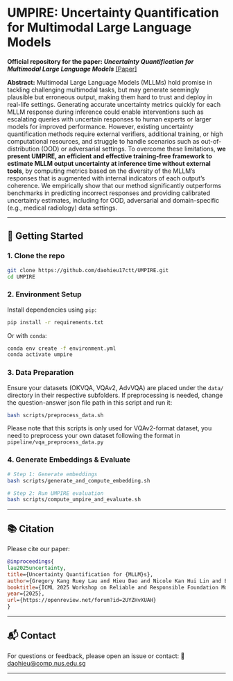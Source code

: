 # UMPIRE: Uncertainty Quantification for Multimodal Large Language Models

**Official repository for the paper: _Uncertainty Quantification for Multimodal Large Language Models_** [[Paper]](https://openreview.net/pdf?id=2UYZHvXUAH)  

**Abstract:** Multimodal Large Language Models (MLLMs) hold promise in tackling challenging multimodal tasks, but may generate seemingly plausible but erroneous output, making them hard to trust and deploy in real-life settings. Generating accurate uncertainty metrics quickly for each MLLM response during inference could enable interventions such as escalating queries with uncertain responses to human experts or larger models for improved performance. However, existing uncertainty quantification methods require external verifiers, additional training, or high computational resources, and struggle to handle scenarios such as out-of-distribution (OOD) or adversarial settings. To overcome these limitations, **we present UMPIRE, an efficient and effective training-free framework to estimate MLLM output uncertainty at inference time without external tools**, by computing metrics based on the diversity of the MLLM’s responses that is augmented with internal indicators of each output’s coherence. We empirically show that our method significantly outperforms benchmarks in predicting incorrect responses and providing calibrated uncertainty estimates, including for OOD, adversarial and domain-specific (e.g., medical radiology) data settings.

---

## 🚀 Getting Started

### 1. Clone the repo

```bash
git clone https://github.com/daohieu17ctt/UMPIRE.git
cd UMPIRE
```

### 2. Environment Setup

Install dependencies using `pip`:

```bash
pip install -r requirements.txt
```

Or with `conda`:

```bash
conda env create -f environment.yml
conda activate umpire
```

### 3. Data Preparation

Ensure your datasets (OKVQA, VQAv2, AdvVQA) are placed under the `data/` directory in their respective subfolders. If preprocessing is needed, change the question-answer json file path in this script and run it:

```bash
bash scripts/preprocess_data.sh
```

Please note that this scripts is only used for VQAv2-format dataset, you need to preprocess your own dataset following the format in ```pipeline/vqa_preprocess_data.py```

### 4. Generate Embeddings & Evaluate

```bash
# Step 1: Generate embeddings
bash scripts/generate_and_compute_embedding.sh

# Step 2: Run UMPIRE evaluation
bash scripts/compute_umpire_and_evaluate.sh
```

---

## 📚 Citation

Please cite our paper:

```bibtex
@inproceedings{
lau2025uncertainty,
title={Uncertainty Quantification for {MLLM}s},
author={Gregory Kang Ruey Lau and Hieu Dao and Nicole Kan Hui Lin and Bryan Kian Hsiang Low},
booktitle={ICML 2025 Workshop on Reliable and Responsible Foundation Models},
year={2025},
url={https://openreview.net/forum?id=2UYZHvXUAH}
}
```

---

## 📬 Contact

For questions or feedback, please open an issue or contact:
📧 [daohieu@comp.nus.edu.sg](mailto:daohieu@comp.nus.edu.sg)

---